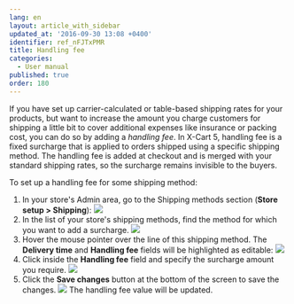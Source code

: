 ```yaml
---
lang: en
layout: article_with_sidebar
updated_at: '2016-09-30 13:08 +0400'
identifier: ref_nFJTxPMR
title: Handling fee
categories:
  - User manual
published: true
order: 180
---
```



If you have set up carrier-calculated or table-based shipping rates for your products, but want to increase the amount you charge customers for shipping a little bit to cover additional expenses like insurance or packing cost, you can do so by adding a _handling fee_. In X-Cart 5, handling fee is a fixed surcharge that is applied to orders shipped using a specific shipping method. The handling fee is added at checkout and is merged with your standard shipping rates, so the surcharge remains invisible to the buyers.

To set up a handling fee for some shipping method:

1.  In your store's Admin area, go to the Shipping methods section (**Store setup **>** Shipping**):
    ![]({{site.baseurl}}/attachments/9306255/9437269.png?effects=drop-shadow)
2.  In the list of your store's shipping methods, find the method for which you want to add a surcharge.
    ![]({{site.baseurl}}/attachments/9306255/9437270.png?effects=drop-shadow)
3.  Hover the mouse pointer over the line of this shipping method. The **Delivery time** and **Handling fee** fields will be highlighted as editable:
    ![]({{site.baseurl}}/attachments/9306255/9437271.png?effects=drop-shadow)
4.  Click inside the **Handling fee** field and specify the surcharge amount you require.
    ![]({{site.baseurl}}/attachments/9306255/9437272.png?effects=drop-shadow)
5.  Click the **Save changes** button at the bottom of the screen to save the changes.
    ![]({{site.baseurl}}/attachments/9306255/9437274.png?effects=drop-shadow)
    The handling fee value will be updated.

